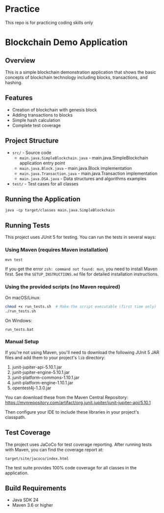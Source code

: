 # Practice
This repo is for practicing coding skills only
# Blockchain Demo Application

## Overview
This is a simple blockchain demonstration application that shows the basic concepts of blockchain technology including blocks, transactions, and hashing.

## Features
- Creation of blockchain with genesis block
- Adding transactions to blocks
- Simple hash calculation
- Complete test coverage

## Project Structure
- `src/` - Source code
  - `main.java.SimpleBlockchain.java` - main.java.SimpleBlockchain application entry point
  - `main.java.Block.java` - main.java.Block implementation
  - `main.java.Transaction.java` - main.java.Transaction implementation
  - `main.java.DSA.java` - Data structures and algorithms examples
- `test/` - Test cases for all classes

## Running the Application
```
java -cp target/classes main.java.SimpleBlockchain
```

## Running Tests
This project uses JUnit 5 for testing. You can run the tests in several ways:

### Using Maven (requires Maven installation)
```
mvn test
```
If you get the error `zsh: command not found: mvn`, you need to install Maven first. See the `SETUP_INSTRUCTIONS.md` file for detailed installation instructions.

### Using the provided scripts (no Maven required)
On macOS/Linux:
```bash
chmod +x run_tests.sh  # Make the script executable (first time only)
./run_tests.sh
```

On Windows:
```
run_tests.bat
```

### Manual Setup
If you're not using Maven, you'll need to download the following JUnit 5 JAR files and add them to your project's `lib` directory:

1. junit-jupiter-api-5.10.1.jar
2. junit-jupiter-engine-5.10.1.jar
3. junit-platform-commons-1.10.1.jar
4. junit-platform-engine-1.10.1.jar
5. opentest4j-1.3.0.jar

You can download these from the Maven Central Repository:
https://mvnrepository.com/artifact/org.junit.jupiter/junit-jupiter-api/5.10.1

Then configure your IDE to include these libraries in your project's classpath.

## Test Coverage
The project uses JaCoCo for test coverage reporting. After running tests with Maven, you can find the coverage report at:

```
target/site/jacoco/index.html
```

The test suite provides 100% code coverage for all classes in the application.

## Build Requirements
- Java SDK 24
- Maven 3.6 or higher